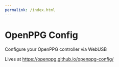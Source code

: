 ```yaml
---
permalink: /index.html
---
```


# OpenPPG Config
 Configure your OpenPPG controller via WebUSB
 
 Lives at https://openppg.github.io/openppg-config/
